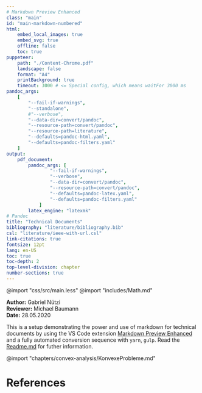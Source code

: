 ```yaml
---
# Markdown Preview Enhanced
class: "main"
id: "main-markdown-numbered"
html:
    embed_local_images: true
    embed_svg: true
    offline: false
    toc: true
puppeteer:
    path: "./Content-Chrome.pdf"
    landscape: false
    format: "A4"
    printBackground: true
    timeout: 3000 # <= Special config, which means waitFor 3000 ms
pandoc_args:
    [
        "--fail-if-warnings",
        "--standalone",
        #"--verbose",
        "--data-dir=convert/pandoc",
        "--resource-path=convert/pandoc",
        "--resource-path=literature",
        "--defaults=pandoc-html.yaml",
        "--defaults=pandoc-filters.yaml"
    ]
output:
    pdf_document:
        pandoc_args: [
                "--fail-if-warnings",
                "--verbose",
                "--data-dir=convert/pandoc",
                "--resource-path=convert/pandoc",
                "--defaults=pandoc-latex.yaml",
                "--defaults=pandoc-filters.yaml"
            ]
        latex_engine: "latexmk"
# Pandoc
title: "Technical Documents"
bibliography: "literature/bibliography.bib"
csl: "literature/ieee-with-url.csl"
link-citations: true
fontsize: 12pt
lang: en-US
toc: true
toc-depth: 2
top-level-division: chapter
number-sections: true
---
```


@import "css/src/main.less"
@import "includes/Math.md"

**Author:** Gabriel Nützi<br>
**Reviewer:** Michael Baumann<br>
**Date:** 28.05.2020

This is a setup demonstrating the power and use of markdown for technical documents by using
the VS Code extension [Markdown Preview Enhanced](https://shd101wyy.github.io/markdown-preview-enhanced) and a fully automated conversion sequence with `yarn`, `gulp`.
Read the [Readme.md](https://github.com/gabyx/TechnicalMarkdown/blob/master/Readme.md) for futher information.

@import "chapters/convex-analysis/KonvexeProbleme.md"

# References
